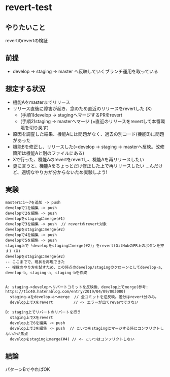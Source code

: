 # revert-test

## やりたいこと
revertのrevertの検証

## 前提
* develop -> staging -> master へ反映していくブランチ運用を取っている

## 想定する状況
* 機能Aをmasterまでリリース
* リリース直後に障害が起き、念のため直近のリリースをrevertした (X)
  * (手順1)develop -> stagingへマージするPRをrevert
  * (手順2)staging -> masterへマージ (=直近のリリースをrevertして本番環境を切り戻す)
* 原因を調査した結果、機能Aには問題がなく、過去の別コード(機能B)に問題があった
* 機能Bを修正し、リリースした(=develop -> staging -> masterへ反映。改修箇所は機能Aと別のファイルにある)
* Xで行った、機能Aのrevertをrevertし、機能Aを再リリースしたい
* 更に言うと、機能Aをちょっとだけ修正した上で再リリースしたい
  ...んだけど、適切なやり方が分からないため実験しよう!

## 実験
```
masterに1〜7を追加 -> push
developで1を編集 -> push
developで2を編集 -> push
developをstagingにmerge(#1)
developで3を編集 -> push  // revertのrevert対象
developをstagingにmerge(#2)
developで4を編集 -> push
developで5を編集 -> push
staging上で「developをstagingにmerge(#2)」をrevert(GitHubのPR上のボタンを押す) (X)
developをstagingにmerge(#2)
-- ここまでで、現状を再現できた
-- 複数のやり方を試すため、この時点のdevelop/stagingのクローンとしてdevelop-a, develop-b, staging-a, staging-bを作成


A: staging->developへリバートコミットを反映後、develop上でmerge(参考: https://tic40.hatenablog.com/entry/2019/04/09/003000)
  staging-aをdevelop-aへmerge  // 全コミットを逆反映。差分はrevert分のみ。
  develop上でXをrevert         // <- エラーが出てrevertできない

B: staging上でリバートのリバートを行う
  staging上でXをrevert
  develop上で6を編集 -> push
  develop上で3を編集 -> push  // こいつをstagingにマージする時にコンフリクトしないかが焦点
  developをstagingにmerge(#4) // <- こいつはコンフリクトしない
```

## 結論
パターンBでやればOK
